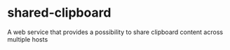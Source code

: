 # shared-clipboard
A web service that provides a possibility to share clipboard content across multiple hosts
